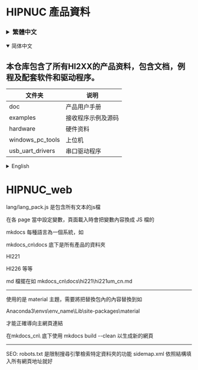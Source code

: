 # HIPNUC  產品資料


<h3><details markdown="1">
<summary>繁體中文</summary>
## 本仓库包含了所有HI2XX的产品资料，包含文档，例程及配套软件和驱动程序。
## --
| 文件夾            | 說明               |
| ---------------- | ------------------ |
| doc              | 產品用戶手冊       |
| examples         | 接收程序原始碼及各語言範例 |
| hardware         | 硬體資料           |
| windows_pc_tools | 官方主程式，僅支援 Windows             |
| usb_uart_drivers | USB驅動程序，支援 Windows 與 Linux      |

[下載全部](https://github.com/hipnuc/products/archive/master.zip)


</details></h3>

<details markdown="1" open="">
<summary>简体中文</summary>

## 本仓库包含了所有HI2XX的产品资料，包含文档，例程及配套软件和驱动程序。

| 文件夹           | 说明               |
| ---------------- | ------------------ |
| doc              | 产品用户手册       |
| examples         | 接收程序示例及源码 |
| hardware         | 硬件资料           |
| windows_pc_tools | 上位机             |
| usb_uart_drivers | 串口驱动程序       |

</details>

<details markdown="1">
<summary>English</summary>

| Folder           | Description                              |
| ---------------- | ---------------------------------------- |
| doc              | User Guide                               |
| examples         | Simple example of data receiving |
| hardware         | Hardware documentation                   |
| windows_pc_tools | Uranus software for Windows               |
| usb_uart_drivers | USB drivers for Windows and Linux        |

[Download All](https://github.com/hipnuc/products/archive/master.zip)

</details>







# HIPNUC_web

lang/lang_pack.js 是包含所有文本的js檔

在各 page 當中設定變數，頁面載入時會把變數內容換成 JS 檔的

mkdocs 每種語言為一個系統，如

mkdocs_cn\docs 底下是所有產品的資料夾

HI221

HI226 等等

md 檔擺在如 mkdocs_cn\docs\hi221\hi221um_cn.md

--------------------------------------------------------------------------

使用的是 material 主題，需要將把替換包內的內容替換到如

Anaconda3\envs\env_name\Lib\site-packages\material

才能正確導向主網頁連結

在mkdocs_cn\  底下使用 mkdocs build --clean 以生成新的網頁

--------------------------------------------------------------------------
SEO:
robots.txt 是限制搜尋引擎檢索特定資料夾的功能
sidemap.xml 依照結構填入所有網頁地址就好